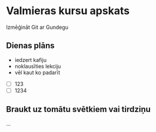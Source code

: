 # Valmieras kursu apskats
Izmēģināt Git ar Gundegu

## Dienas plāns

- iedzert kafiju
- noklausīties lekciju
- vēl kaut ko padarīt
- [ ] 123
- [ ] 1234

## Braukt uz tomātu svētkiem vai tirdziņu

...
